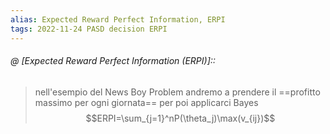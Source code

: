 ```yaml
---
alias: Expected Reward Perfect Information, ERPI
tags: 2022-11-24 PASD decision ERPI
---
```


###### @ [Expected Reward Perfect Information (ERPI)]::
> nell'esempio del News Boy Problem andremo a prendere il ==profitto massimo per ogni giornata== per poi applicarci Bayes $$ERPI=\sum_{j=1}^nP(\theta_j)\max(v_{ij})$$
<!--ID: 1670236970536-->
